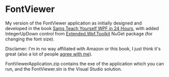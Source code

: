 FontViewer
==========

My version of the FontViewer application as initially designed and developed in the book [Sams Teach Yourself WPF in 24 Hours](http://www.amazon.com/Sams-Teach-Yourself-WPF-Hours/dp/0672329859), with added IntegerUpDown control from [Extended.Wpf.Toolkit](https://wpftoolkit.codeplex.com/) NuGet package (for changing the font size).

Disclamer: I'm in no way affiliated with Amazon or this book, I just think it's great (also a lot of people [agree with me](http://stackoverflow.com/questions/9591/what-wpf-books-would-you-recommend)).

FontViewerApplication.zip contains the exe of the application which you can run, and the FontViewer.sln is the Visual Studio solution.